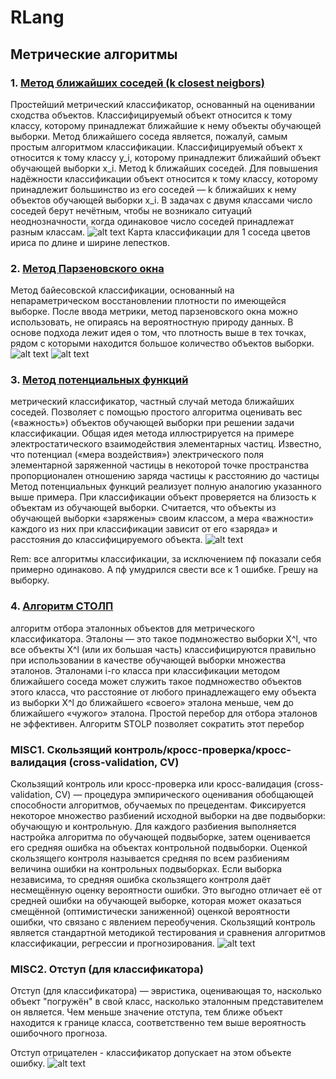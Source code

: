 # RLang

## Метрические алгоритмы

### 1. [Метод ближайших соседей (k closest neigbors)](https://github.com/Dembele/RLang/tree/master/knn)
Простейший метрический классификатор, основанный на оценивании сходства объектов. Классифицируемый объект относится к тому классу, которому принадлежат ближайшие к нему объекты обучающей выборки.
Метод ближайшего соседа является, пожалуй, самым простым алгоритмом классификации. Классифицируемый объект x относится к тому классу y_i, которому принадлежит ближайший объект обучающей выборки x_i.
Метод k ближайших соседей. Для повышения надёжности классификации объект относится к тому классу, которому принадлежит большинство из его соседей — k ближайших к нему объектов обучающей выборки x_i. В задачах с двумя классами число соседей берут нечётным, чтобы не возникало ситуаций неоднозначности, когда одинаковое число соседей принадлежат разным классам.
![alt text](https://github.com/Dembele/RLang/blob/master/knn/knn.png?raw=true "Карта классификации для 1 соседа")
Карта классификации для 1 соседа цветов ириса по длине и ширине лепестков.

### 2.  [Метод Парзеновского окна](https://github.com/Dembele/RLang/tree/master/pw)
Метод байесовской классификации, основанный на непараметрическом восстановлении плотности по имеющейся выборке.
После ввода метрики, метод парзеновского окна можно использовать, не опираясь на вероятностную природу данных.
В основе подхода лежит идея о том, что плотность выше в тех точках, рядом с которыми находится большое количество объектов выборки.
![alt text](https://github.com/Dembele/RLang/blob/master/pw/PW.png?raw=true "карта классификации")
![alt text](https://github.com/Dembele/RLang/blob/master/pw/loo.pw.png?raw=true "Зависимость количества ошибок от величины окна")

### 3. [Метод потенциальных функций](https://github.com/Dembele/RLang/tree/master/pf)
метрический классификатор, частный случай метода ближайших соседей. Позволяет с помощью простого алгоритма оценивать вес («важность») объектов обучающей выборки при решении задачи классификации.
Общая идея метода иллюстрируется на примере электростатического взаимодействия элементарных частиц. Известно, что потенциал («мера воздействия») электрического поля элементарной заряженной частицы в некоторой точке пространства пропорционален отношению заряда частицы к расстоянию до частицы
Метод потенциальных функций реализует полную аналогию указанного выше примера. При классификации объект проверяется на близость к объектам из обучающей выборки. Считается, что объекты из обучающей выборки «заряжены» своим классом, а мера «важности» каждого из них при классификации зависит от его «заряда» и расстояния до классифицируемого объекта.
![alt text](https://github.com/Dembele/RLang/blob/master/pf/PF.png?raw=true "потенциалы")

Rem: все алгоритмы классификации, за исключением пф показали себя примерно одинаково. А пф умудрился свести все к 1 ошибке. Грешу на выборку.

### 4. [Алгоритм СТОЛП](https://github.com/Dembele/RLang/tree/master/stolp)
алгоритм отбора эталонных объектов для метрического классификатора.
Эталоны — это такое подмножество выборки X^l, что все объекты X^l (или их большая часть) классифицируются правильно при использовании в качестве обучающей выборки множества эталонов.
Эталонами i-го класса при классификации методом ближайшего соседа может служить такое подмножество объектов этого класса, что расстояние от любого принадлежащего ему объекта из выборки X^l до ближайшего «своего» эталона меньше, чем до ближайшего «чужого» эталона.
Простой перебор для отбора эталонов не эффективен. Алгоритм STOLP позволяет сократить этот перебор

### MISC1. Скользящий контроль/кросс-проверка/кросс-валидация (cross-validation, CV)
Скользящий контроль или кросс-проверка или кросс-валидация (cross-validation, CV) — процедура эмпирического оценивания обобщающей способности алгоритмов, обучаемых по прецедентам.
Фиксируется некоторое множество разбиений исходной выборки на две подвыборки: обучающую и контрольную. Для каждого разбиения выполняется настройка алгоритма по обучающей подвыборке, затем оценивается его средняя ошибка на объектах контрольной подвыборки. Оценкой скользящего контроля называется средняя по всем разбиениям величина ошибки на контрольных подвыборках.
Если выборка независима, то средняя ошибка скользящего контроля даёт несмещённую оценку вероятности ошибки. Это выгодно отличает её от средней ошибки на обучающей выборке, которая может оказаться смещённой (оптимистически заниженной) оценкой вероятности ошибки, что связано с явлением переобучения.
Скользящий контроль является стандартной методикой тестирования и сравнения алгоритмов классификации, регрессии и прогнозирования.
![alt text](https://github.com/Dembele/RLang/blob/master/knn/loo.knn.png?raw=true "loo для knn")

### MISC2. Отступ (для классификатора)
Отступ (для классификатора) — эвристика, оценивающая то, насколько объект "погружён" в свой класс, насколько эталонным представителем он является. Чем меньше значение отступа, тем ближе объект находится к границе класса, соответственно тем выше вероятность ошибочного прогноза.

Отступ отрицателен - классификатор допускает на этом объекте ошибку.
![alt text](https://github.com/Dembele/RLang/blob/master/marg/margin.png?raw=true "loo для knn")

